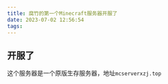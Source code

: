 ```yaml
---
title: 腐竹的第一个Minecraft服务器开服了
date: 2023-07-02 12:56:54
tags:
---
```


## 开服了

这个服务器是一个原版生存服务器，地址`mcserverxzj.top`